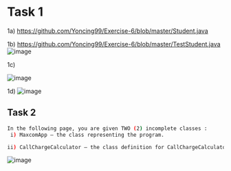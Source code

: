 # Task 1
1a)
https://github.com/Yoncing99/Exercise-6/blob/master/Student.java

1b)
https://github.com/Yoncing99/Exercise-6/blob/master/TestStudent.java
![image](https://user-images.githubusercontent.com/55395418/79049315-809c1b00-7c55-11ea-9723-48ff10f45605.png)

1c)

![image](https://user-images.githubusercontent.com/55395418/79050750-ab3ea180-7c5e-11ea-8124-b993c8b8ecb0.png)

1d)
![image](https://user-images.githubusercontent.com/55395418/79050795-f789e180-7c5e-11ea-9f63-1148163d4b6e.png)
## Task 2
```bash
In the following page, you are given TWO (2) incomplete classes :
 i) MaxcomApp – the class representing the program. 
```

```bash
ii) CallChargeCalculator – the class definition for CallChargeCalculator object to be used in MaxcomApp.
```

![image](https://user-images.githubusercontent.com/55395418/79051150-286b1600-7c61-11ea-8318-4955fb83d770.png)
